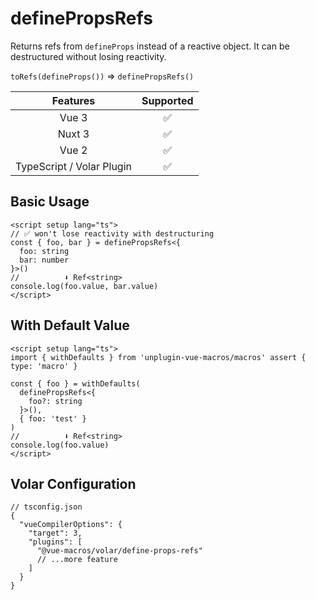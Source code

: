 # definePropsRefs

<StabilityLevel level="stable" />

Returns refs from `defineProps` instead of a reactive object. It can be destructured without losing reactivity.

`toRefs(defineProps())` => `definePropsRefs()`

|         Features          |     Supported      |
| :-----------------------: | :----------------: |
|           Vue 3           | :white_check_mark: |
|          Nuxt 3           | :white_check_mark: |
|           Vue 2           | :white_check_mark: |
| TypeScript / Volar Plugin | :white_check_mark: |

## Basic Usage

```vue {2-3,8}
<script setup lang="ts">
// ✅ won't lose reactivity with destructuring
const { foo, bar } = definePropsRefs<{
  foo: string
  bar: number
}>()
//          ⬇️ Ref<string>
console.log(foo.value, bar.value)
</script>
```

## With Default Value

```vue {2-3,8}
<script setup lang="ts">
import { withDefaults } from 'unplugin-vue-macros/macros' assert { type: 'macro' }

const { foo } = withDefaults(
  definePropsRefs<{
    foo?: string
  }>(),
  { foo: 'test' }
)
//          ⬇️ Ref<string>
console.log(foo.value)
</script>
```

## Volar Configuration

```jsonc {6}
// tsconfig.json
{
  "vueCompilerOptions": {
    "target": 3,
    "plugins": [
      "@vue-macros/volar/define-props-refs"
      // ...more feature
    ]
  }
}
```
